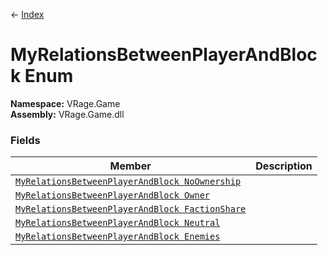 ← [Index](index.md)
# MyRelationsBetweenPlayerAndBlock Enum
**Namespace:** VRage.Game  
**Assembly:** VRage.Game.dll  
### Fields
|Member|Description|
|---|---|
|[`MyRelationsBetweenPlayerAndBlock NoOwnership`](VRage.Game.NoOwnership)||
|[`MyRelationsBetweenPlayerAndBlock Owner`](VRage.Game.Owner)||
|[`MyRelationsBetweenPlayerAndBlock FactionShare`](VRage.Game.FactionShare)||
|[`MyRelationsBetweenPlayerAndBlock Neutral`](VRage.Game.Neutral)||
|[`MyRelationsBetweenPlayerAndBlock Enemies`](VRage.Game.Enemies)||
